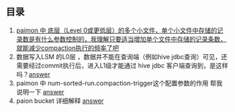 ## 目录
1.  [paimon 中 底层（Level 0或更低层）的多个小文件，单个小文件中存储的记录数是有什么参数控制的，我理解只要适当增加单个文件中存储的记录条数，就能减少compaction执行的频率了吧](how-to-control-LSM-level0-single-filesize.md)
2. 数据写入LSM 的L0层 ，数据并不能在查询端（例如hive jdbc查询）可见，还需要经过commit执行后，进入L1级才能通过 hive jdbc 客户端查询到，是这样吗？[answer](lsm-leve0-relation-with-querable.md)
3. paimon 中 num-sorted-run.compaction-trigger这个配置参数的作用 帮我说明一下 [answer](num-sorted-run.compaction-trigger.md)
4. paion bucket 详细解释 [answer](param-bucket-explain.md)